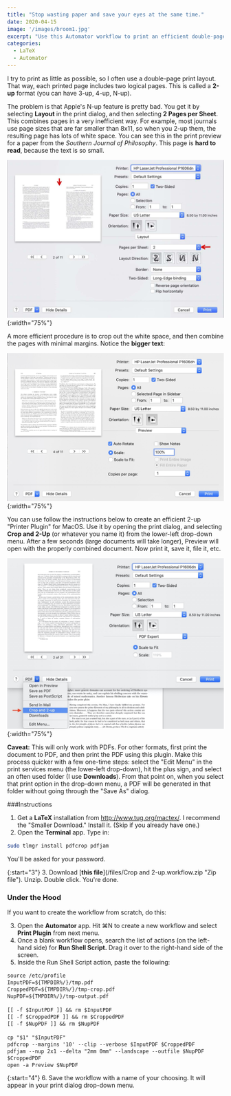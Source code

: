 ```yaml
---
title: "Stop wasting paper and save your eyes at the same time."
date: 2020-04-15 
image: '/images/broom1.jpg'
excerpt: "Use this Automator workflow to print an efficient double-page (2-up) layout."
categories: 
  - LaTeX
  - Automator
---
```


I try to print as little as possible, so I often use a double-page print layout. That way, each printed page includes two logical pages. This is called a **2-up** format (you can have 3-up, 4-up, N-up). 

The problem is that Apple's N-up feature is pretty bad. You get it by selecting **Layout** in the print dialog, and then selecting **2 Pages per Sheet**. This combines pages in a very inefficient way. For example, most journals use page sizes that are far smaller than 8x11, so when you 2-up them, the resulting page has lots of white space. You can see this in the print preview for a paper from the *Southern Journal of Philosophy*. This page is **hard to read**, because the text is so small.

![Standard 2-up Layout](/images/Print-dialog-standard-layout.jpg){:width="75%"}


A more efficient procedure is to crop out the white space, and then combine the pages with minimal margins. Notice the **bigger text**: 
 
![Better 2-up Layout](/images/print-dialog-better-layout.jpg){:width="75%"}

You can use follow the instructions below to create an efficient 2-up "Printer Plugin" for MacOS. Use it by opening the print dialog, and selecting **Crop and 2-Up** (or whatever you name it) from the lower-left drop-down menu. After a few seconds (large documents will take longer), Preview will open with the properly combined document. Now print it, save it, file it, etc. 


![Print Dialog Dropdown Menu](/images/print-dialog-dropdown.jpg){:width="75%"}

**Caveat:** This will only work with PDFs. For other formats, first print the document to PDF, and then print the PDF using this plugin. Make this process quicker with a few one-time steps: select the "Edit Menu" in the print services menu (the lower-left drop-down), hit the plus sign, and select an often used folder (I use **Downloads**). From that point on, when you select that print option in the drop-down menu, a PDF will be generated in that folder without going through the "Save As" dialog. 


###Instructions

1. Get a **LaTeX** installation from http://www.tug.org/mactex/. I recommend the "Smaller Download." Install it. (Skip if you already have one.)
2. Open the **Terminal** app. Type in:

~~~ bash
sudo tlmgr install pdfcrop pdfjam
~~~

You'll be asked for your password.

{:start="3"}
3. Download [**this file**](/files/Crop and 2-up.workflow.zip "Zip file"). Unzip. Double click. You're done.


### Under the Hood

If you want to create the workflow from scratch, do this:

3. Open the **Automator** app. Hit ⌘N to create a new workflow and select **Print Plugin** from next menu.
4. Once a blank workflow opens, search the list of actions (on the left-hand side) for **Run Shell Script.** Drag it over to the right-hand side of the screen.
5. Inside the Run Shell Script action, paste the following:

~~~ shell
source /etc/profile
InputPDF=${TMPDIR%/}/tmp.pdf
CroppedPDF=${TMPDIR%/}/tmp-crop.pdf
NupPDF=${TMPDIR%/}/tmp-output.pdf

[[ -f $InputPDF ]] && rm $InputPDF
[[ -f $CroppedPDF ]] && rm $CroppedPDF
[[ -f $NupPDF ]] && rm $NupPDF

cp "$1" "$InputPDF"
pdfcrop --margins '10' --clip --verbose $InputPDF $CroppedPDF
pdfjam --nup 2x1 --delta "2mm 0mm" --landscape --outfile $NupPDF $CroppedPDF
open -a Preview $NupPDF

~~~

{:start="4"}
6. Save the workflow with a name of your choosing. It will appear in your print dialog drop-down menu. 